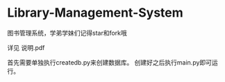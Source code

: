 # Library-Management-System

图书管理系统，学弟学妹们记得star和fork哦

详见  说明.pdf

首先需要单独执行createdb.py来创建数据库。
创建好之后执行main.py即可运行。
